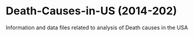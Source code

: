# Death-Causes-in-US (2014-202)
Information and data files related to analysis of Death causes in the USA
